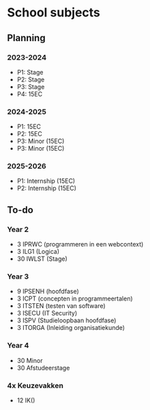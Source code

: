 # School subjects

## Planning

### 2023-2024

- P1: Stage
- P2: Stage
- P3: Stage
- P4: 15EC

### 2024-2025

- P1: 15EC
- P2: 15EC
- P3: Minor (15EC)
- P3: Minor (15EC)

### 2025-2026

- P1: Internship (15EC)
- P2: Internship (15EC)

## To-do

### Year 2

- 3 IPRWC (programmeren in een webcontext)
- 3 ILG1 (Logica)
- 30 IWLST (Stage)

### Year 3

- 9 IPSENH (hoofdfase)
- 3 ICPT (concepten in programmeertalen)
- 3 ITSTEN (testen van software)
- 3 ISECU (IT Security)
- 3 ISPV (Studieloopbaan hoofdfase)
- 3 ITORGA (Inleiding organisatiekunde)

### Year 4

- 30 Minor
- 30 Afstudeerstage

### 4x Keuzevakken

- 12 IK()
